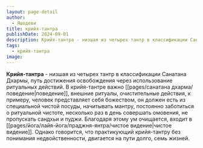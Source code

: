 ```yaml
---
layout: page-detail
author:
  - Яшодеви
title: крийя-тантра
publishDate: 2024-09-01
description: Крийя-тантра - низшая из четырех тантр в классификации Санатана Дхармы, путь достижения освобождения через использование ритуальных действий.
tags:
  - крийя-тантра
image:
---
```

**Крийя-тантра** - низшая из четырех тантр в классификации Санатана Дхармы, путь достижения освобождения через использование ритуальных действий.
В крийя-тантре важно [[pages/санатана дхарма/поведение|поведение]], внешние ритуалы, очистительные действия, к примеру, человек представляет себя божеством, он должен есть из специальной чистой посуды, начитывать мантру, постоянно заботиться о ритуальной чистоте, несколько раз в день совершать омовения, не пропускать сандхьи и пуджи. Благодаря этому ум очищается, входит в [[pages/йога/лайя-йога/праджня-янтра/чистое видение|чистое видение]]. Однако говорится, что практикующий крийя-тантру без понимания недвойственности, двигается на пути долго, семь жизней.

